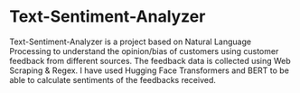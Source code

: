 # Text-Sentiment-Analyzer
Text-Sentiment-Analyzer is a project based on Natural Language Processing to understand the opinion/bias of customers using customer feedback from different sources. The feedback data is collected using Web Scraping &amp; Regex. I have used Hugging Face Transformers and BERT to be able to calculate sentiments of the feedbacks received.
